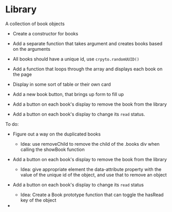 # Library
A collection of book objects

- Create a constructor for books
- Add a separate function  that takes argument and creates books based on the arguments
- All books should have a unique id, use `crpyto.randomUUID()` 

- Add a function that loops through the array and displays each book on the page
- Display in some sort of table or their own card

- Add a new book button, that brings up form to fill up
- Add a button on each book's display to remove the book from the library
- Add a button on each book's display to change its `read` status.

To do:
- Figure out a way on the duplicated books
    - Idea: use removeChild to remove the child of the .books div when calling the showBook function

- Add a button on each book's display to remove the book from the library
    - Idea: give appropriate element the data-attribute property with the value of the unique id of the object, and use that to remove an object

- Add a button on each book's display to change its `read` status
    - Idea: Create a Book prototype function that can toggle the hasRead key of the object

- 